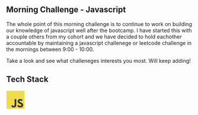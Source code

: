 ## Morning Challenge - Javascript


The whole point of this morning challenge is to continue to work on building our knowledge of javascript well after the bootcamp. I have started this with a couple others from my cohort and we have decided to hold eachother accountable by maintaining a javascript challenege or leetcode challenge in the mornings between 9:00 - 10:00.

Take a look and see what challeneges interests you most. Will keep adding!

## Tech Stack

<img width="50" alt="javascript icon" src="https://raw.githubusercontent.com/devicons/devicon/master/icons/javascript/javascript-original.svg">
